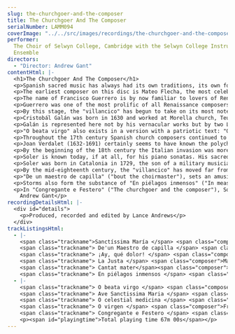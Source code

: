 ```yaml
---
slug: the-churchgoer-and-the-composer
title: The Churchgoer And The Composer
serialNumber: LAMM094
coverImage: "../../src/images/recordings/the-churchgoer-and-the-composer.jpg"
performer:
  The Choir of Selwyn College, Cambridge with the Selwyn College Instrumental
  Ensemble
directors:
  - "Director: Andrew Gant"
contentHtml: |-
  <h1>The Churchgoer And The Composer</h1>
  <p>Spanish sacred music has always had its own traditions, its own forms, its own sound. Throughout the 250-year period covered by this recording there is a unique cross-fertilisation between the styles of the sacred and the secular, even the profane; there are texts assembled from different sources and in different languages; musical plays instead of Christmas carols, jousts and shipwrecks on the way to Bethlehem, the sounds of the Italian cantata and the Renaissance madrigal, to the accompaniment of the guitar, the harp and the organ; and throughout all there is the expressive power of the Spanish and Catalan languages, the inspiration for a group of uniquely original and inventive compositional minds, the creators of some of the most engaging and beautiful music of the age, though some of the least familiar.</p>
  <p>The earliest composer on this disc is Mateo Flecha, the most celebrated exponent, (and, according to his nephew, the inventor) of the "Ensalada", or "salad". This musical "salad" is a typically Spanish reinvention of what the rest of Europe was doing: part madrigal, part quodlibet, they are lively, zestful pieces for four voices which tell a cheerfully worldly narrative, usually involving some kind of physical trial or exertion, to draw a devotional conclusion. The texts are a jumble of fragments in different languages, often, as here, quoting snatches of Latin liturgy in the middle of the story. One early "Ensalada" from the Cançionero del Palaçio of 1500 contains a jumble of drinking songs sung in several languages at once to imitate a wayside inn, and in another the composer has four complete "villancicos" running simultaneously, while the bass voice comments ironically "loquebantur variis linquis" ("they spoke in a variety of tongues") - a typically irreverent borrowing of a phrase from the liturgy. Mateo Flecha was born in 1523. He was a choirboy and later "maestro de capilla" at Lérida Cathedral, spending the years 1523-1531 under the patronage of the Duque del Infantido and the decade 1534-44 in Valencia. In 1543 he became "maestro de capilla" to the Infantas María and Juana, younger sisters of Philip II. Flecha died in 1553. His eight "Ensaladas" were published by his nephew after his death, though they were clearly popular in his lifetime. They are by far the longest Spanish-text Renaissance pieces, (a slightly shortened version is used here) and they put the singers through a variety of extremities: fire, battle, shipwreck, and in this case a joust, on the way to salvation. The text is a mixture of ungrammatical bravado and snatches of Latin, with his characteristic nonsense syllables thrown in to imitate the sounds of the tourney. Flecha also quotes from Jannequin"s celebrated madrigal "La bataille". It is also interesting to note the appearance of several themes which reappear through the Spanish music of this period - "nuestro Adán", "our Adam", or Christ, come to undo the disobedience of the first Adam, is a figure who appears again in Soler more than two centuries later. A "vihuela" part was published separately in 1554, suggesting that these pieces could be accompanied - a modern guitar is used here.</p>
  <p>The name of Francisco Guerrero is by now familiar to lovers of Renaissance polyphony, although being a Spaniard he did not confine himself to smooth and elegant pieties. His life was nothing if not eventful - born in 1528, early study with Morales and employment as a singer in Seville led to his appointment as "Maestro de capilla" at Jaén Cathedral at the age of seventeen. He neglected his duties there and was dismissed, but successfully sued for reinstatement. In 1549 he rejoined Seville Cathedral as a singer, but his fame was such that in 1551 and again in 1554 Málaga Cathedral attempted to secure his services as "maestro de capilla" : Seville countered by making him associate "maestro" and giving him the right to succeed the ageing incumbent (although in the event he did not enter into that particular inheritance until 1574). He published much of his own work and enjoyed a great reputation and much patronage: on one occassion a Mass of his was sung to the Emperor Charles V, on another he met and kissed the hand of King Philip II. He was largely absent from his duties in Seville, travelling to Rome, Venice (where these pieces were published), the Holy Land, and France, where he was twice attacked by pirates and once held for ransom. The costs of his publishing ventures caught up with him, and in 1591 he was imprisoned for debt, being bailed out by his long-suffering employers at Seville Cathedral. He published a book about his travels in the Holy Land, and died in 1599.</p>
  <p>Guerrero was one of the most prolific of all Renaissance composers, averaging a page of printed music for every day of his entire life. He wrote a large amount of secular music, and thought nothing of fitting a sacred text to an earlier secular madrigal. The collection from which these three exquisite little pieces are taken is the "Cançiones y Villanescas espirituales, de Francisco Guerrero, Maestro de Capilla y Raçionero de la Sancta Iglesia de Sevilla, a tre, y a quatro, y a cinco bozes". The gorgeous four-part "Sanctíssima María" has an alternative secular text, in which the first line reads "Divina ninpha mia", the rest of the text being the same. The imagery is very much that of the medieval hymns to the Blessed Virgin Mary, with its references to moon and stars. "O celestial medicina" is the earliest example on this disc of one of the most characteristic features of Spanish sacred music - the repeating verse/refrain structure. This little piece has a refrain followed by a single verse, or "copla", ending with the refrain with the words slightly altered. "Segundo Adán" is here again, as is a typical burst of syncopation in the "copla". "O Virgen" is a lovely little hymn for three voices. By contrast with Guerrero"s nomadic wanderings, Joan Cererols (1618-1676) spent his entire life in the monastery of Montserrat, as a choirboy, novice and monk. His skills as a musician were so highly valued that for many years a responsory was sung on the anniversary of his death - a unique honour. His compositions show a typically Spanish freedom in the disposition of the forces - most are for double choir in various forms - and a lively sense of rhythm. "Ay, qué dolor!" is one of 34 polychoral "villancicos" which cover all seasons and moods: this is a penitential one, which allows for great expressivity and variety, incorporating polyphony of an almost Baroque intensity alongside massive choral effects and melodies of great sweetness.</p>
  <p>By this stage, the "villancico" has begun to take on its most noteworthy characteristics - a refrain, or "estribillo", with one or more verses, or "coplas", followed by the repeat of the refrain. (One contemporary writer describes it as a "head" with several "feet"). Cererols" piece has 11 "coplas" to be sung between the two renditions of the "estribillo": this performance uses the first one only.</p>
  <p>Cristobál Galán was born in 1630 and worked at Morella church, Teurel Cathedral and in Corsica and Sardinia. In 1675, while he was employed as "maestro de capilla" at the Real Convento de Señoras Descalzas in Madrid the Queen regent attempted to have him appointed to the Royal Chapel: the appointment was opposed by the abbess, among others, and Galán had to wait until the death of the incumbent in 1680 to get the job. He wrote many "villancicos" and songs for between one and thirteen voices, and was highly regarded in his day - he was chosen by the great Calderón, the celebrated poet and author of many of the finest "villancico" texts, to collaborate on his "utos sacramentales" for Corpus Christi - a notable indication of his fame. He died in 1684.</p>
  <p>Galán is represented here not by his vernacular works but by two Latin antiphons to the Blessed Virgin Mary. The flexible and flamboyant approach to the use of the forces is typical of Spanish composers throughout this period - "ve Sanctissima Maria" is for solo voice with double choir and continuo provided by harp and organ, while "O beata virgo" has an additional cello and has the harp accompanying the choir. It is also worth noting that the division of the choir into SATB is the exception rather than the rule - the choirs in "O beata virgo" are SSAB/SATB, while in "Ave Sanctissima" they are SSAT/SATB, a configuration which for some reason seems to have become more or less standard in Spain.</p>
  <p>"O beata virgo" also exists in a version with a patriotic text: "O beata fructe", while "ve Sanctissima" is a setting of a Marian hymn found in a few 16th century settings. Both compositions are remarkable for their exquisitely imagined sound-world of very high voice parts against the sound of the harp, and, in the case of "O beata virgo", for its form: each phrase of the text has its own musical material, and all these musical ideas are combined at the end in a remarkable passage of polyphony. Galán"s harmonic language is also worthy of note, especially his use of false relations and his flamboyant use of what we rather fondly like to think of as the "English" cadence.</p>
  <p>Throughout the 17th century Spanish church composers continued to develop their unique brand of sacred music with a decidedly earthy flavour: there are motets, masses, "villancicos", sacred and semi-sacred pieces for solo with basso continuo, pieces for one, two or three choirs with continuo and a rich mixture of voices and instruments. "Tonadas", "tonos humanos" and other secular song forms have their influence, and styles and forms taken from plays, operas and "zarzuelas" become important towards the end of the century. The battle between national traditions and foreign, especially Italian, imports, was on.</p>
  <p>Joan Verdalet (1632-1691) certainly seems to have known the polychoral music of his Venetian forbears. A renowned organist, he was a student of the Arragonese musician Jaume Molina, and succeeded him in his post in 1652. "Cantat Mater" is a slightly unusual example of its type in two respects: firstly, it is entirely in Latin, instead of the more usual Catalan or Catalan/Latin mix; secondly, it begins with a "copla" for three voices, then has a lengthy "responción" for seven voices, then a different three-voice "copla" before the repeat of the "responción". Again, individual musicians are adapting a common format to their own needs, and again, only one verse of each of the "coplas" is sung here - there are nine altogether. Typically, the Latin verse seems to borrow phrases from all over the liturgy to create its Christmas message: "O vos omnes, qui transitis" is normally found in the penitential Maundy Thursday sequence, while the characteristically musicianly "in buccinis, in timpanis, in organis benesonantibus" is rather like Psalm 150. The music features some exhilarating changes of tempo and some Italianate passages of long-note melodies in the voices with florid organ figuration carrying the musical interest.</p>
  <p>By the beginning of the 18th century the Italian invasion was more or less complete. The Italian cantata had arrived, probably introduced by Sebatián Durón, and native musicians enthusiastically fused its recitatives and ensembles with their Spanish inheritance. The "villancico" grew into an elaborate affair, featuring solos, choruses and instrumental introductions: its text became a full-scale narrative, sacred, but hardly liturgical. Traditionalists inveighed against it: composers and theorists embraced the new with gusto. The stage was set for the career of the principal composer in this collection, Antonio Soler.</p>
  <p>Soler is known today, if at all, for his piano sonatas. His sacred music is unknown, or, where known, dismissed: modern articles on "villancicos", for example, often do not mention him by name, treating the whole late 18th and 19th century as one long decline in taste and accomplishment. This is unfair. He was without doubt a church musician first and foremost (he was a monk, and spent his whole life in the service of the church), and he wrote over 130 "villancicos". The best of these have a wit and charm equal to anything composed in the second half of the century: by turns exhilarating, engaging, amusing and beguiling, they contain music of grace, beauty and great compositional skill. Above all, they show a wholly original musical personality applying himself to a singular musical inheritance and coming up with something unique. They deserve our attention.</p>
  <p>Soler was born in Catalonia in 1729, the son of a military musician. He became a choirboy in the celebrated choir at Monserrat, and at the age of 15 "maestro de capilla" at Lérida. In 1752 he took minor orders and moved to the Escorial as Organist, later becoming "maestro" His musical duties did not absolve him from the daily routine of life as a monk, and it is said that he would be found in the fields with manuscript paper and pen, jotting down ideas between the hewing and hoeing. In 1762 he published a theoretical treatise called "Llave de la modulación", "Key to Modulation", explaining how to modulate from any key to any other within two bars. This caused a huge uproar in musical circles, and Soler published two letters, one sixty pages long, defending and explaining his ideas. Soler died in 1783, leaving a huge corpus of work including organ concertos and music for plays as well as his "villancicos", theoretical writings and several hundred piano sonatas.</p>
  <p>By the mid-eighteenth century, the "villancico" has moved far from its peasant origins (the term comes from the word "villano", a villager). The "estribillo" and "coplas" are still there, but have sprouted all the accoutrements of the Italian cantata so reviled by Soler"s critics: overtures, arias, recitatives, marches, fugues and minuets. Most of Soler"s "Villancicos" are Christmas pieces, the rest being for the patron saints of the Escorial, and of Soler"s order of St. Jerome. They are for between five and ten solo voices (choir and soloists), with a small ensemble of strings and organ, sometimes augmented by obligato instruments such as trumpets and flutes. The texts are lively and varied, with titles like "The Hen House", "The Madman and the Nobleman", and "The little gypsy girl". Typically, a lighthearted and worldly narrative leads to a devotional conclusion, sometimes in a slightly illogical fashion: the plot, however, is not really the point - the pieces aim to bring the message of Christmas or the lives of the saints closer to the understanding of the listeners, which they do with an irresistible charm.</p>
  <p>"De un maestro de capilla" ("bout the choirmaster"), sets an amusing little play. Choirboys assemble for Christmas practice - as usual their "villancico" is not ready, and the fearsome choirmaster, concerned as always for his own reputation, is sure to give them a thrashing. The "maestro" tries some little canons in "sol-fa": the boys begin well enough, but soon dissolve into giggles and shouting, much to his annoyance. He tries again, with the same result. However, a huge thunderstorm, heralded by the church bells, washes the performance out altogether, and the piece ends with a charming "tonadilla", or "little song" thanking the Holy Child for deliverance from the storm.</p>
  <p>Storms also form the substance of "En piélagos inmensos" ("In measureless oceans"). The opening chorus (the "estribillo") sets the two choirs as the voices of mankind, adrift in a sea of despair and peril before the birth of Christ. Soler skillfully sets one choir to agitated quaver figures here while the other sings syllabically in long notes, ending the movement on an unresolved, unaccompanied dominant chord. Two soprano soloists give thanks for deliverance in a gorgeous duet which takes the place of the expected "coplas", and after a second recitative a typically earthy March exhorts the shepherds and the three kings to follow their Captain to Bethlehem.</p>
  <p>In "Congregante e Festero" ("The churchgoer and the composer"), Soler again presents what can only be a self-portrait. The chorus announces the birth of Christ - three Masses must be sung at once. A pious member of the congregation comes to commission a new setting from the choirmaster, and the chorus watch their haggling with evident enjoyment. A price is fixed, and in a charming "copla" for the two protagonists the choirmaster describes what he has in mind. The chorus sing the phrases of the new Mass as he writes them in a witty reworking of the "estribillo" or refrain. On the fourth verse of the "copla" the churchgoer is getting bored and asks for his promised fugue: the choirmaster obliges (once the money is paid, of course), the choir sings it, and everyone is happy.<br>
    Andrew Gant</p>
recordingDetailsHtml: |-
  <div id="details">
    <p>Produced, recorded and edited by Lance Andrews</p>
  </div>
trackListingsHtml:
  - |-
    <span class="trackname">Sanctíssima María </span> <span class="composer">Francisco Guererro</span><br>
    <span class="trackname"> De'un Maestro de capilla </span> <span class="composer">Antonio Soler</span><br>
    <span class="trackname"> ¡Ay, qué dolor! </span> <span class="composer">Joan Cererols</span><br>
    <span class="trackname"> La Justa </span> <span class="composer">Mateo Flecha</span><br>
    <span class="trackname"> Cantat mater</span><span class="composer"> Joan Verdalet</span><br>
    <span class="trackname"> En piélagos inmensos </span> <span class="composer">Antonio Soler</span>
  - |-
    <span class="trackname"> O beata virgo </span> <span class="composer">Cristobál Galán</span><br>
    <span class="trackname"> Ave Sanctissima Maria </span> <span class="composer">Cristobál Galán</span><br>
    <span class="trackname"> O celestial medicina </span> <span class="composer">Francisco Guererro</span><br>
    <span class="trackname"> O virgen </span> <span class="composer">Francisco Guererro</span><br>
    <span class="trackname"> Congregante e Festero </span> <span class="composer">Antonio Soler</span>
    <p><span id="playingtime">Total playing time 67m 00s</span></p>
---
```

